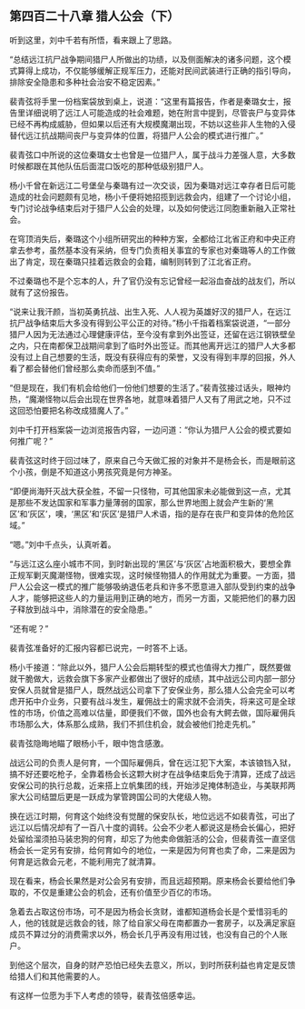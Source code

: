 ## 第四百二十八章 猎人公会（下）
听到这里，刘中千若有所悟，看来跟上了思路。

“总结远江抗尸战争期间猎尸人所做出的功绩，以及侧面解决的诸多问题，这个模式算得上成功，不仅能够缓解正规军压力，还能对民间武装进行正确的指引导向，排除安全隐患和多种社会治安不稳定因素。”

裴青弦将手里一份档案袋放到桌上，说道：“这里有篇报告，作者是秦璐女士，报告里详细说明了远江人可能造成的社会难题，她在附言中提到，尽管丧尸与变异体已经不再构成威胁，但如果以后还有大规模魔潮出现，不妨以这些非人生物的入侵替代远江抗战期间丧尸与变异体的位置，将猎尸人公会的模式进行推广。”

裴青弦口中所说的这位秦璐女士也曾是一位猎尸人，属于战斗力差强人意，大多数时候都跟在其他队伍后面混口饭吃的那种低级别猎尸人。

杨小千曾在新远江二号堡垒与秦璐有过一次交谈，因为秦璐对远江幸存者日后可能造成的社会问题颇有见地，杨小千便将她招揽到远救会内，组建了一个讨论小组，专门讨论战争结束后对于猎尸人公会的处理，以及如何使远江同胞重新融入正常社会。

在穹顶消失后，秦璐这个小组所研究出的种种方案，全都给江北省正府和中央正府拿去参考，虽然基本没有采纳，但专门负责相关事宜的专家也对秦璐等人的工作做出了肯定，现在秦璐只挂着远救会的会籍，编制则转到了江北省正府。

不过秦璐也不是个忘本的人，升了官仍没有忘记曾经一起浴血奋战的战友们，所以就有了这份报告。

“说来让我汗颜，当初英勇抗战、出生入死、人人视为英雄好汉的猎尸人，在远江抗尸战争结束后大多没有得到公平公正的对待。”杨小千指着档案袋说道，“一部分猎尸人因为无法通过心理健康评估，至今没有拿到外出签证，还留在远江钢铁壁垒之内，只在南都保卫战期间拿到了临时外出签证。而其他离开远江的猎尸人大多都没有过上自己想要的生活，既没有获得应有的荣誉，又没有得到丰厚的回报，外人看了都会替他们曾经那么卖命而感到不值。”

“但是现在，我们有机会给他们一份他们想要的生活了。”裴青弦接过话头，眼神灼热，“魔潮怪物以后会出现在世界各地，就意味着猎尸人又有了用武之地，只不过这回恐怕要把名称改成猎魔人了。”

刘中千打开档案袋一边浏览报告内容，一边问道：“你认为猎尸人公会的模式要如何推广呢？”

裴青弦这时终于回过味了，原来自己今天做汇报的对象并不是杨会长，而是眼前这个小孩，倒是不知道这小男孩究竟是何方神圣。

“即便尚海歼灭战大获全胜，不留一只怪物，可其他国家未必能做到这一点，尤其是那些不发达国家和军事力量薄弱的国家，那么世界地图上就会产生新的‘黑区’和‘灰区’，噢，‘黑区’和‘灰区’是猎尸人术语，指的是存在丧尸和变异体的危险区域。”

“嗯。”刘中千点头，认真听着。

“与远江这么座小城市不同，到时新出现的‘黑区’与‘灰区’占地面积极大，要想全靠正规军剿灭魔潮怪物，很难实现，这时候怪物猎人的作用就尤为重要。一方面，猎尸人公会这一模式的推广能够吸纳退伍老兵和许多不愿意进入部队受到约束的战争人才，能够把这些人的力量运用到正确的地方，而另一方面，又能把他们的暴力因子释放到战斗中，消除潜在的安全隐患。”

“还有呢？”

裴青弦准备好的汇报内容都已说完，一时答不上话。

杨小千接道：“除此以外，猎尸人公会后期转型的模式也值得大力推广，既然要做就干脆做大，远救会旗下多家产业都做出了很好的成绩，其中战远公司内部一部分安保人员就曾是猎尸人，既然战远公司拿下了安保业务，那么猎人公会完全可以考虑开拓中介业务，只要有战斗发生，雇佣战士的需求就不会消失，将来这可是全球性的市场，价值之高难以估量，即便我们不做，国外也会有大鳄去做，国际雇佣兵市场那么大，体系那么成熟，我们不抓住机会，就会被他们抢走先机。”

裴青弦隐晦地瞄了眼杨小千，眼中饱含感激。

战远公司的负责人是何育，一个国际雇佣兵，曾在远江犯下大案，本该锒铛入狱，搞不好还要吃枪子，全靠着杨会长这颗大树才在战争结束后免于清算，还成了战远安保公司的执行总裁，近来搭上立帆集团的线，开始涉足掩体制造业，与美联邦两家大公司结盟后更是一跃成为掌管跨国公司的大佬级人物。

换在远江时期，何育这个始终没有觉醒的保安队长，地位远远不如裴青弦，可出了远江以后情况却有了一百八十度的调转。公会不少老人都说这是杨会长偏心，把好处留给溜须拍马装忠狗的何育，却忘了为他卖命做脏活的公会，但裴青弦一直坚信杨会长一定另有安排，给何育如今的地位，一来是因为何育也卖了命，二来是因为何育是远救会元老，不能利用完了就清算。

现在看来，杨会长果然是对公会另有安排，而且远超预期。原来杨会长要给他们争取的，不仅是重建公会的机会，还有价值至少百亿的市场。

急着去占取这份市场，可不是因为杨会长贪财，谁都知道杨会长是个爱惜羽毛的人，他的钱就是远救会的钱，除了给自家父母在南都置办一套房子，以及满足家庭成员不算过分的消费需求以外，杨会长几乎再没有用过钱，也没有自己的个人账户。

到他这个层次，自身的财产恐怕已经失去意义，所以，到时所获利益也肯定是反馈给猎人们和其他需要的人。

有这样一位愿为手下人考虑的领导，裴青弦倍感幸运。

